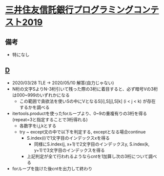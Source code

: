 # [三井住友信託銀行プログラミングコンテスト2019]()

## 備考

- 特になし

## [D]()

- 2020/03/28 TLE → 2020/05/10 解答(自力じゃない)
- N桁の文字SよりN-3桁引いて残った際の3桁に着目すると、必ず暗号Vの3桁は000~999のいずれかになる
  - この範囲で貪欲法を使いSの中にVとなるS[i],S[j],S[k] (i < j < k) が存在するかを調べる
- itertools.productを使ったforループより、0~9の重複有りの3桁を得る(repeat=3と指定することで3桁得れる)
  - 各数字をi,j,kとする
  - try ~ except文の中で以下を判定する, exceptとなる場合continue
    - S.index(i)で1文字目のインデックスxを得る
      - 同様にS.index(j, x+1)で2文字目のインデックスy, S.index(k, y+1)で3文字目のインデックスを得る
    - 上記判定が全て行われるようならcntを1加算し次の3桁について調べる
- forループを抜けた後cntを出力して終わり